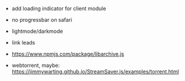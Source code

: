 - add loading indicator for client module
- no progressbar on safari
- lightmode/darkmode

- link leads
 - https://www.npmjs.com/package/libarchive.js
 - webtorrent, maybe: https://jimmywarting.github.io/StreamSaver.js/examples/torrent.html